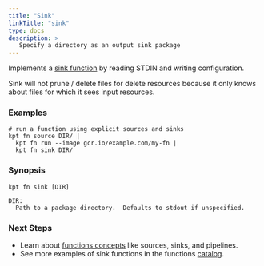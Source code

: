 ```yaml
---
title: "Sink"
linkTitle: "sink"
type: docs
description: >
   Specify a directory as an output sink package
---
```


<!--mdtogo:Short
    Specify a directory as an output sink package
-->

Implements a [sink function] by reading STDIN and writing configuration.

Sink will not prune / delete files for delete resources because it only knows
about files for which it sees input resources.

### Examples

<!--mdtogo:Examples-->

```shell
# run a function using explicit sources and sinks
kpt fn source DIR/ |
  kpt fn run --image gcr.io/example.com/my-fn |
  kpt fn sink DIR/
```

<!--mdtogo-->

### Synopsis

<!--mdtogo:Long-->

```shell
kpt fn sink [DIR]

DIR:
  Path to a package directory.  Defaults to stdout if unspecified.
```

<!--mdtogo-->

### Next Steps

- Learn about [functions concepts] like sources, sinks, and pipelines.
- See more examples of sink functions in the functions [catalog].

[sink function]: https://kpt.dev#todo
[functions concepts]: /book/02-concepts/02-functions
[catalog]: https://kpt.dev#todo

